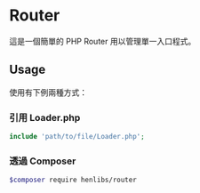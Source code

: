 # Router
這是一個簡單的 PHP Router 用以管理單一入口程式。

## Usage
使用有下例兩種方式：

### 引用 Loader.php
```PHP
include 'path/to/file/Loader.php';
```

### 透過 Composer
```bash
$composer require henlibs/router
```
